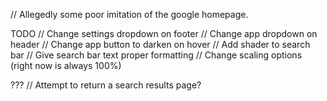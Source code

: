 // Allegedly some poor imitation of the google homepage.

TODO
// Change settings dropdown on footer
// Change app dropdown on header
// Change app button to darken on hover
// Add shader to search bar
// Give search bar text proper formatting
// Change scaling options (right now is always 100%)

???
// Attempt to return a search results page?
